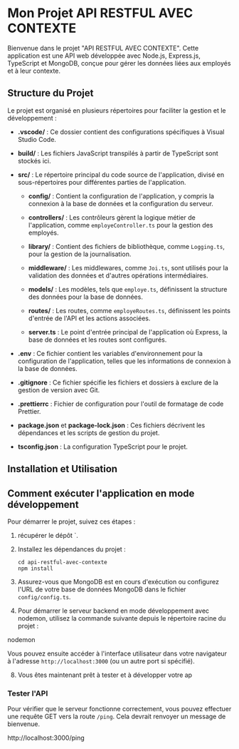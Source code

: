 # Mon Projet   API RESTFUL AVEC CONTEXTE

Bienvenue dans le projet "API RESTFUL AVEC CONTEXTE". Cette application est une API web développée avec Node.js, Express.js, TypeScript et MongoDB, conçue pour gérer les données liées aux employés et à leur contexte.

## Structure du Projet

Le projet est organisé en plusieurs répertoires pour faciliter la gestion et le développement :

- **.vscode/** : Ce dossier contient des configurations spécifiques à Visual Studio Code.

- **build/** : Les fichiers JavaScript transpilés à partir de TypeScript sont stockés ici.

- **src/** : Le répertoire principal du code source de l'application, divisé en sous-répertoires pour différentes parties de l'application.

  - **config/** : Contient la configuration de l'application, y compris la connexion à la base de données et la configuration du serveur.

  - **controllers/** : Les contrôleurs gèrent la logique métier de l'application, comme `employeController.ts` pour la gestion des employés.

  - **library/** : Contient des fichiers de bibliothèque, comme `Logging.ts`, pour la gestion de la journalisation.

  - **middleware/** : Les middlewares, comme `Joi.ts`, sont utilisés pour la validation des données et d'autres opérations intermédiaires.

  - **models/** : Les modèles, tels que `employe.ts`, définissent la structure des données pour la base de données.

  - **routes/** : Les routes, comme `employeRoutes.ts`, définissent les points d'entrée de l'API et les actions associées.

  - **server.ts** : Le point d'entrée principal de l'application où Express, la base de données et les routes sont configurés.

- **.env** : Ce fichier contient les variables d'environnement pour la configuration de l'application, telles que les informations de connexion à la base de données.

- **.gitignore** : Ce fichier spécifie les fichiers et dossiers à exclure de la gestion de version avec Git.

- **.prettierrc** : Fichier de configuration pour l'outil de formatage de code Prettier.

- **package.json** et **package-lock.json** : Ces fichiers décrivent les dépendances et les scripts de gestion du projet.

- **tsconfig.json** : La configuration TypeScript pour le projet.

## Installation et Utilisation
## Comment exécuter l'application en mode développement
Pour démarrer le projet, suivez ces étapes :

1. récupérer le dépôt `.

2. Installez les dépendances du projet :
   ```
   cd api-restful-avec-contexte
   npm install
   ```
3. Assurez-vous que MongoDB est en cours d'exécution ou configurez l'URL de votre base de données MongoDB dans le fichier `config/config.ts`.

4. Pour démarrer le serveur backend en mode développement avec nodemon, utilisez la commande suivante depuis le répertoire racine du projet :

nodemon

Vous pouvez ensuite accéder à l'interface utilisateur dans votre navigateur à l'adresse `http://localhost:3000` (ou un autre port si spécifié).

8. Vous êtes maintenant prêt à tester et à développer votre ap

### Tester l'API

Pour vérifier que le serveur fonctionne correctement, vous pouvez effectuer une requête GET vers la route `/ping`. Cela devrait renvoyer un message de bienvenue.

http://localhost:3000/ping

